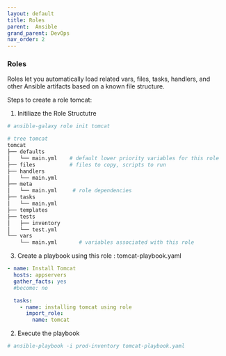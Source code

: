 ```yaml
---
layout: default
title: Roles
parent:  Ansible
grand_parent: DevOps
nav_order: 2
---
```


### Roles
Roles let you automatically load related vars, files, tasks, handlers, and other Ansible artifacts based on a known file structure. 

Steps to create a role tomcat:

1. Initiliaze  the Role Structutre

~~~sh
# ansible-galaxy role init tomcat
~~~
~~~sh
# tree tomcat
tomcat
├── defaults          
│   └── main.yml    # default lower priority variables for this role      
├── files           # files to copy, scripts to run
├── handlers          
│   └── main.yml     
├── meta
│   └── main.yml     # role dependencies
├── tasks
│   └── main.yml      
├── templates
├── tests
│   ├── inventory
│   └── test.yml
└── vars
    └── main.yml       # variables associated with this role
~~~
3. Create a playbook using this role : tomcat-playbook.yaml

~~~yaml
- name: Install Tomcat
  hosts: appservers
  gather_facts: yes
  #become: no

  tasks:
    - name: installing tomcat using role
      import_role:
        name: tomcat
~~~

2. Execute the playbook
~~~sh
# ansible-playbook -i prod-inventory tomcat-playbook.yaml
~~~

